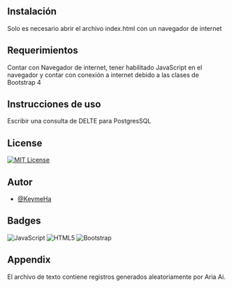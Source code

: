 

## Instalación

Solo es necesario abrir el archivo index.html con un navegador de internet

## Requerimientos

Contar con Navegador de internet, tener habilitado JavaScript en el navegador y contar con conexión a internet debido a las clases de Bootstrap 4

## Instrucciones de uso

Escribir una consulta de DELTE para PostgresSQL



## License

[![MIT License](https://img.shields.io/badge/License-MIT-green.svg)](https://choosealicense.com/licenses/mit/)


## Autor

- [@KeymeHa](https://github.com/KeymeHa)


## Badges

![JavaScript](https://img.shields.io/badge/javascript-%23323330.svg?style=for-the-badge&logo=javascript&logoColor=%23F7DF1E)
![HTML5](https://img.shields.io/badge/html5-%23E34F26.svg?style=for-the-badge&logo=html5&logoColor=white)
![Bootstrap](https://img.shields.io/badge/bootstrap-%238511FA.svg?style=for-the-badge&logo=bootstrap&logoColor=white)

## Appendix

El archivo de texto contiene registros generados aleatoriamente por Aria Ai.
